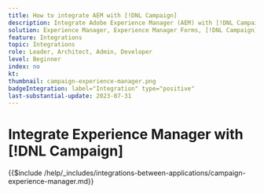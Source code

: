 ```yaml
---
title: How to integrate AEM with [!DNL Campaign]
description: Integrate Adobe Experience Manager (AEM) with [!DNL Campaign] to create and manage email campaigns.
solution: Experience Manager, Experience Manager Forms, [!DNL Campaign], [!DNL Campaign] v8, [!DNL Campaign] Standard, [!DNL Campaign] Classic v7
feature: Integrations
topic: Integrations
role: Leader, Architect, Admin, Developer
level: Beginner
index: no
kt:
thumbnail: campaign-experience-manager.png
badgeIntegration: label="Integration" type="positive"
last-substantial-update: 2023-07-31
---
```


# Integrate Experience Manager with [!DNL Campaign]

{{$include /help/_includes/integrations-between-applications/campaign-experience-manager.md}}
